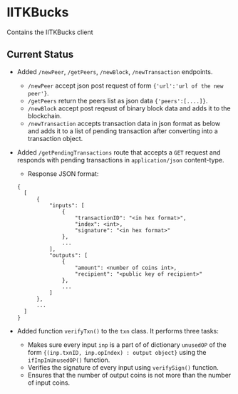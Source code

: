 # IITKBucks
Contains the IITKBucks client

## Current Status
- Added `/newPeer`, `/getPeers`, `/newBlock`, `/newTransaction` endpoints.
  - `/newPeer` accept json post request of form `{'url':'url of the new peer'}`.
  - `/getPeers` return the peers list as json data `{'peers':[....]}`.
  - `/newBlock` accept post reqeust of binary block data and adds it to the blockchain.
  - `/newTransaction` accepts transaction data in json format as below and adds it to a list of pending transaction after converting into a transaction object.

- Added `/getPendingTransactions` route that accepts a `GET` request and responds with pending transactions in `application/json` content-type.
  - Response JSON format:
  ```
  {
    [
        {
            "inputs": [
                {
                    "transactionID": "<in hex format>",
                    "index": <int>,
                    "signature": "<in hex format>"
                },
                ...
            ],
            "outputs": [
                {
                    "amount": <number of coins int>,
                    "recipient": "<public key of recipient>"
                },
                ...
            ]
        },
        ...
    ]
  }
  ```

- Added function `verifyTxn()` to the `txn` class. It performs three tasks:
  - Makes sure every input `inp` is a part of of dictionary `unusedOP` of the form `{(inp.txnID, inp.opIndex) : output object}` using the `ifInpInUnusedOP()` function.
  - Verifies the signature of every input using `verifySign()` function.
  - Ensures that the number of output coins is not more than the number of input coins.